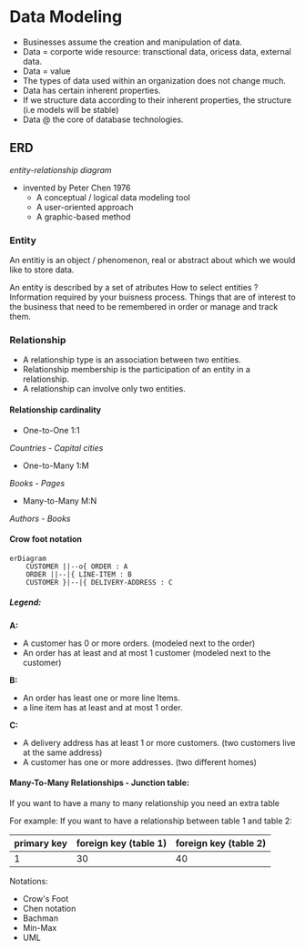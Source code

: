 # Data Modeling

+ Businesses assume the creation and manipulation of data.
+ Data = corporte wide resource: transctional data, oricess data, external data.
+ Data = value
+ The types of data used within an organization does not change much.
+ Data has certain inherent properties.
+ If we structure data according to their inherent properties, the structure (i.e models will be stable)
+ Data @ the core of database technologies.


## ERD
*entity-relationship diagram*
+ invented by Peter Chen 1976
    + A conceptual / logical data modeling tool
    + A user-oriented approach
    + A graphic-based method


### Entity
An entitiy is an object / phenomenon, real or abstract about which we would like to store data.

An entity is described by a set of atributes
How to select entities ?
Information required by your buisness process.
Things that are of interest to the business that need to be remembered in order or manage and track them.

### Relationship
+ A relationship type is an association between two entities.
+ Relationship membership is the participation of an entity in a relationship.
+ A relationship can involve only two entities.

#### Relationship cardinality
+ One-to-One 1:1

*Countries - Capital cities*
+ One-to-Many 1:M

*Books - Pages*
+ Many-to-Many M:N

*Authors - Books*

#### Crow foot notation
```mermaid
erDiagram
    CUSTOMER ||--o{ ORDER : A
    ORDER ||--|{ LINE-ITEM : B
    CUSTOMER }|--|{ DELIVERY-ADDRESS : C
```

##### Legend:
**A:**
+ A customer has 0 or more orders. (modeled next to the order)
+ An order has at least and at most 1 customer (modeled next to the customer)

**B:**
+ An order has least one or more line Items.
+ a line item has at least and at most 1 order.

**C:**
+ A delivery address has at least 1 or more customers. (two customers live at the same address)
+ A customer has one or more addresses. (two different homes)


#### Many-To-Many Relationships - Junction table:
If you want to have a many to many relationship you need an extra table

For example:
If you want to have a relationship between table 1 and table 2:

| primary key | foreign key (table 1) | foreign key (table 2) |
| ----------- | --------------------- | --------------------- |
|      1      |           30          |          40           |


Notations:
+ Crow's Foot
+ Chen notation
+ Bachman
+ Min-Max
+ UML